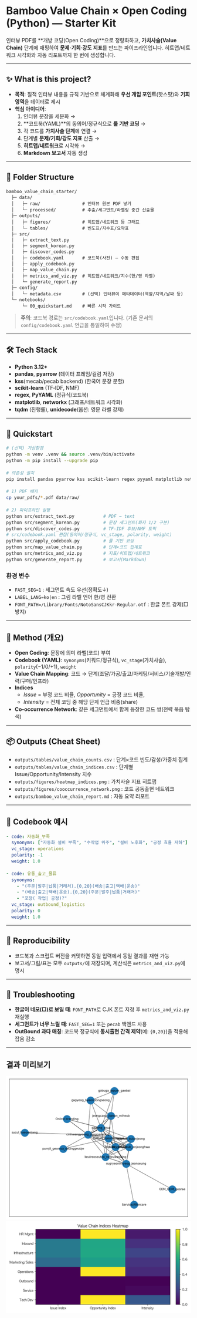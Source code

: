 # Bamboo Value Chain × Open Coding (Python) — Starter Kit

인터뷰 PDF를 **개방 코딩(Open Coding)**으로 정량화하고, **가치사슬(Value Chain)** 단계에 매핑하여 **문제·기회·강도 지표**를 만드는 파이프라인입니다. 히트맵/네트워크 시각화와 자동 리포트까지 한 번에 생성합니다.

---

## ✨ What is this project?
- **목적**: 질적 인터뷰 내용을 규칙 기반으로 체계화해 **우선 개입 포인트**(핫스팟)와 **기회 영역**을 데이터로 제시
- **핵심 아이디어**: 
  1) 인터뷰 문장을 세분화 → 
  2) **코드북(YAML)**의 동의어/정규식으로 **룰 기반 코딩** → 
  3) 각 코드를 **가치사슬 단계**에 연결 → 
  4) 단계별 **문제/기회/강도 지표** 산출 → 
  5) **히트맵/네트워크**로 시각화 → 
  6) **Markdown 보고서** 자동 생성

---

## 🧱 Folder Structure
```
bamboo_value_chain_starter/
  ├─ data/
  │   ├─ raw/                # 인터뷰 원본 PDF 넣기
  │   └─ processed/          # 추출/세그먼트/라벨링 중간 산출물
  ├─ outputs/
  │   ├─ figures/            # 히트맵/네트워크 등 그래프
  │   └─ tables/             # 빈도표/지수표/요약표
  ├─ src/
  │   ├─ extract_text.py
  │   ├─ segment_korean.py
  │   ├─ discover_codes.py
  │   ├─ codebook.yaml       # 코드북(사전) — 수동 편집
  │   ├─ apply_codebook.py
  │   ├─ map_value_chain.py
  │   ├─ metrics_and_viz.py  # 히트맵/네트워크/지수(한/영 라벨)
  │   └─ generate_report.py
  ├─ config/
  │   └─ metadata.csv        # (선택) 인터뷰이 메타데이터(역할/지역/날짜 등)
  └─ notebooks/
      └─ 00_quickstart.md    # 빠른 시작 가이드
```

> **주의**: 코드북 경로는 `src/codebook.yaml`입니다. (기존 문서의 `config/codebook.yaml` 언급을 통일하여 수정)

---

## 🛠 Tech Stack
- **Python 3.12+**
- **pandas**, **pyarrow** (데이터 프레임/컬럼 저장)
- **kss**(mecab/pecab backend) (한국어 문장 분할)
- **scikit-learn** (TF‑IDF, NMF)
- **regex**, **PyYAML** (정규식/코드북)
- **matplotlib**, **networkx** (그래프/네트워크 시각화)
- **tqdm** (진행률), **unidecode**(옵션: 영문 라벨 강제)

---

## 🚀 Quickstart
```bash
# (선택) 가상환경
python -m venv .venv && source .venv/bin/activate
python -m pip install --upgrade pip

# 의존성 설치
pip install pandas pyarrow kss scikit-learn regex pyyaml matplotlib networkx tqdm unidecode

# 1) PDF 배치
cp your_pdfs/*.pdf data/raw/

# 2) 파이프라인 실행
python src/extract_text.py           # PDF → text
python src/segment_korean.py         # 문장 세그먼트(화자 1/2 구분)
python src/discover_codes.py         # TF-IDF 후보/NMF 토픽
# src/codebook.yaml 편집(동의어/정규식, vc_stage, polarity, weight)
python src/apply_codebook.py         # 룰 기반 코딩
python src/map_value_chain.py        # 단계×코드 집계표
python src/metrics_and_viz.py        # 지표/히트맵/네트워크
python src/generate_report.py        # 보고서(Markdown)
```

### 환경 변수
- `FAST_SEG=1` : 세그먼트 속도 우선(정확도↓)
- `LABEL_LANG=ko|en` : 그림 라벨 언어 한/영 전환
- `FONT_PATH=/Library/Fonts/NotoSansCJKkr-Regular.otf` : 한글 폰트 강제(□ 방지)

---

## 🧩 Method (개요)
- **Open Coding**: 문장에 의미 라벨(코드) 부여
- **Codebook (YAML)**: `synonyms`(키워드/정규식), `vc_stage`(가치사슬), `polarity`(−1/0/+1), `weight`
- **Value Chain Mapping**: 코드 → 단계(조달/가공/출고/마케팅/서비스/기술개발/인력/구매/인프라)
- **Indices**
  - *Issue* = 부정 코드 비율, *Opportunity* = 긍정 코드 비율,
  - *Intensity* = 전체 코딩 중 해당 단계 언급 비중(share)
- **Co-occurrence Network**: 같은 세그먼트에서 함께 등장한 코드 쌍(전략 묶음 탐색)

---

## 📦 Outputs (Cheat Sheet)
- `outputs/tables/value_chain_counts.csv` : 단계×코드 빈도/감성/가중치 집계
- `outputs/tables/value_chain_indices.csv` : 단계별 Issue/Opportunity/Intensity 지수
- `outputs/figures/heatmap_indices.png` : 가치사슬 지표 히트맵
- `outputs/figures/cooccurrence_network.png` : 코드 공동출현 네트워크
- `outputs/bamboo_value_chain_report.md` : 자동 요약 리포트

---

## 🔧 Codebook 예시
```yaml
- code: 자동화_부족
  synonyms: ["자동화 설비 부족", "수작업 위주", "설비 노후화", "공정 효율 저하"]
  vc_stage: operations
  polarity: -1
  weight: 1.0

- code: 유통_출고_물류
  synonyms:
    - "(주문|발주|납품|거래처).{0,20}(배송|출고|택배|운송)"
    - "(배송|출고|택배|운송).{0,20}(주문|발주|납품|거래처)"
    - "포장( 작업| 공정)?"
  vc_stage: outbound_logistics
  polarity: 0
  weight: 1.0
```

---

## 🧪 Reproducibility
- 코드북과 스크립트 버전을 커밋하면 동일 입력에서 동일 결과를 재현 가능
- 보고서/그림/표는 모두 `outputs/`에 저장되며, 계산식은 `metrics_and_viz.py`에 명시

---

## 🐞 Troubleshooting
- **한글이 네모(□)로 보일 때**: `FONT_PATH`로 CJK 폰트 지정 후 `metrics_and_viz.py` 재실행
- **세그먼트가 너무 느릴 때**: `FAST_SEG=1` 또는 `pecab` 백엔드 사용
- **OutBound 과다 매칭**: 코드북 정규식에 **동시출현 간격 제약**(예: `{0,20}`)을 적용해 잡음 감소


---

## 결과 미리보기
![cooccurrence_network.png](outputs/figures/cooccurrence_network.png)
![heatmap_indices.png](outputs/figures/heatmap_indices.png)